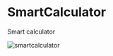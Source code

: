 # SmartCalculator
Smart calculator

![smartcalculator](https://user-images.githubusercontent.com/50301680/82835632-3eb3f500-9ee2-11ea-80ff-7b7ace5e5462.png)
